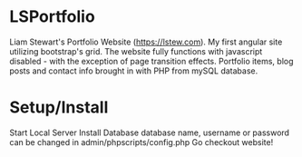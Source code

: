 # LSPortfolio #

Liam Stewart's Portfolio Website (https://lstew.com). My first angular site utilizing bootstrap's grid. The website fully functions with javascript disabled - with the exception of page transition effects. Portfolio items, blog posts and contact info brought in with PHP from mySQL database.

# Setup/Install #

Start Local Server
Install Database 
database name, username or password can be changed in admin/phpscripts/config.php
Go checkout website!
